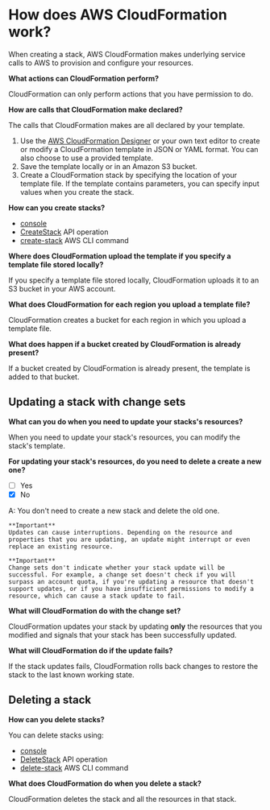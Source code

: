 # How does AWS CloudFormation work?

When creating a stack, AWS CloudFormation makes underlying service calls to AWS to provision and configure your resources.

**What actions can CloudFormation perform?**

CloudFormation can only perform actions that you have permission to do.

**How are calls that CloudFormation make declared?**

The calls that CloudFormation makes are all declared by your template.

1. Use the [AWS CloudFormation Designer](https://console.aws.amazon.com/cloudformation/designer) or your own text editor to create or modify a CloudFormation template in JSON or YAML format. You can also choose to use a provided template.
2. Save the template locally or in an Amazon S3 bucket.
3. Create a CloudFormation stack by specifying the location of your template file. If the template contains parameters, you can specify input values when you create the stack.

**How can you create stacks?**

* [console](https://docs.aws.amazon.com/en_us/AWSCloudFormation/latest/UserGuide/cfn-console-create-stack.html)
* [CreateStack](https://docs.aws.amazon.com/AWSCloudFormation/latest/APIReference/API_CreateStack.html) API operation
* [create-stack](https://docs.aws.amazon.com/cli/latest/reference/cloudformation/create-stack.html) AWS CLI command

**Where does CloudFormation upload the template if you specify a template file stored locally?**

If you specify a template file stored locally, CloudFormation uploads it to an S3 bucket in your AWS account.

**What does CloudFormation for each region you upload a template file?**

CloudFormation creates a bucket for each region in which you upload a template file.

**What does happen if a bucket created by CloudFormation is already present?**

If a bucket created by CloudFormation is already present, the template is added to that bucket.

## Updating a stack with change sets

**What can you do when you need to update your stacks's resources?**

When you need to update your stack's resources, you can modify the stack's template.

**For updating your stack's resources, do you need to delete a create a new one?**

- [ ] Yes
- [x] No

A: You don't need to create a new stack and delete the old one.

```
**Important**
Updates can cause interruptions. Depending on the resource and properties that you are updating, an update might interrupt or even replace an existing resource.
```

```
**Important**
Change sets don't indicate whether your stack update will be successful. For example, a change set doesn't check if you will surpass an account quota, if you're updating a resource that doesn't support updates, or if you have insufficient permissions to modify a resource, which can cause a stack update to fail.
```

**What will CloudFormation do with the change set?**

CloudFormation updates your stack by updating **only** the resources that you modified and signals that your stack has been successfully updated.

**What will CloudFormation do if the update fails?**

If the stack updates fails, CloudFormation rolls back changes to restore the stack to the last known working state.

## Deleting a stack

**How can you delete stacks?**

You can delete stacks using:

* [console]()
* [DeleteStack]() API operation
* [delete-stack]() AWS CLI command

**What does CloudFormation do when you delete a stack?**

CloudFormation deletes the stack and all the resources in that stack.